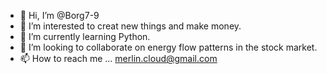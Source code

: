 - 👋 Hi, I’m @Borg7-9
- 👀 I’m interested to creat new things and make money.
- 🌱 I’m currently learning Python.
- 💞️ I’m looking to collaborate on energy flow patterns in the stock market.
- 📫 How to reach me ... merlin.cloud@gmail.com

<!---
Borg7-9/Borg7-9 is a ✨ special ✨ repository because its `README.md` (this file) appears on your GitHub profile.
You can click the Preview link to take a look at your changes.
--->
